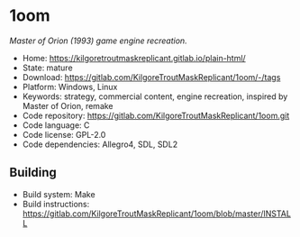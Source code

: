 # 1oom

_Master of Orion (1993) game engine recreation._

- Home: https://kilgoretroutmaskreplicant.gitlab.io/plain-html/
- State: mature
- Download: https://gitlab.com/KilgoreTroutMaskReplicant/1oom/-/tags
- Platform: Windows, Linux
- Keywords: strategy, commercial content, engine recreation, inspired by Master of Orion, remake
- Code repository: https://gitlab.com/KilgoreTroutMaskReplicant/1oom.git
- Code language: C
- Code license: GPL-2.0
- Code dependencies: Allegro4, SDL, SDL2

## Building

- Build system: Make
- Build instructions: https://gitlab.com/KilgoreTroutMaskReplicant/1oom/blob/master/INSTALL
